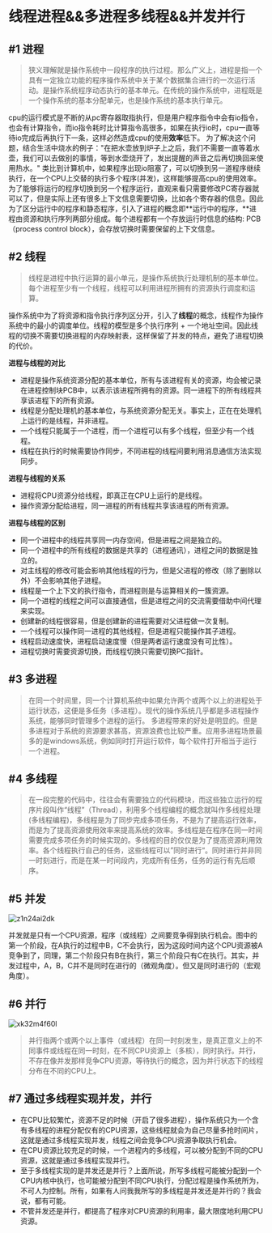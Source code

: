 # 线程进程&&多进程多线程&&并发并行

## #1 进程

>  狭义理解就是操作系统中一段程序的执行过程。那么广义上，进程是指一个具有一定独立功能的程序操作系统中关于某个数据集合进行的一次运行活动。是操作系统程序动态执行的基本单元。在传统的操作系统中，进程既是一个操作系统的基本分配单元，也是操作系统的基本执行单元。

cpu的运行模式是不断的从pc寄存器取指执行，但是用户程序指令中会有io指令，也会有计算指令，而io指令耗时比计算指令高很多，如果在执行io时，cpu一直等待io完成后再执行下一条，这样必然造成cpu的使用**效率**低下。
为了解决这个问题，结合生活中烧水的例子："在把水壶放到炉子上之后，我们不需要一直等着水壶，我们可以去做别的事情，等到水壶烧开了，发出提醒的声音之后再切换回来使用热水。"
类比到计算机中，如果程序出现io阻塞了，可以切换到另一道程序继续执行，在一个CPU上交替的执行多个程序(并发)，这样能够提高cpu的使用效率。
为了能够将运行的程序切换到另一个程序运行，直观来看只需要修改PC寄存器就可以了，但是实际上还有很多上下文信息需要切换，比如各个寄存器的信息。因此为了区分运行中的程序和静态程序，引入了进程的概念即**运行中的程序，**进程由资源和执行序列两部分组成。每个进程都有一个存放运行时信息的结构: PCB（process control block），会存放切换时需要保留的上下文信息。

## #2 线程

>  线程是进程中执行运算的最小单元，是操作系统执行处理机制的基本单位。每个进程至少有一个线程，线程可以利用进程所拥有的资源执行调度和运算。

操作系统中为了将资源和指令执行序列区分开，引入了**线程**的概念，线程作为操作系统中的最小的调度单位。线程的模型是多个执行序列 + 一个地址空间。因此线程的切换不需要切换进程的内存映射表，这样保留了并发的特点，避免了进程切换的代价。

**进程与线程的对比**

- 进程是操作系统资源分配的基本单位，所有与该进程有关的资源，均会被记录在进程控制块PCB中，以表示该进程所拥有的资源。同一进程下的所有线程共享该进程下的所有资源。
- 线程是分配处理机的基本单位，与系统资源分配无关。事实上，正在在处理机上运行的是线程，并非进程。
- 一个线程只能属于一个进程，而一个进程可以有多个线程，但至少有一个线程。
- 线程在执行的时候需要协作同步，不同进程的线程间要利用消息通信方法实现同步。

**进程与线程的关系**

- 进程将CPU资源分给线程，即真正在CPU上运行的是线程。
- 操作资源分配给进程，同一进程的所有线程共享该进程的所有资源。

**进程与线程的区别**

- 同一个进程中的线程共享同一内存空间，但是进程之间是独立的。
- 同一个进程中的所有线程的数据是共享的（进程通讯），进程之间的数据是独立的。
- 对主线程的修改可能会影响其他线程的行为，但是父进程的修改（除了删除以外）不会影响其他子进程。
- 线程是一个上下文的执行指令，而进程则是与运算相关的一簇资源。
- 同一个进程的线程之间可以直接通信，但是进程之间的交流需要借助中间代理来实现。
- 创建新的线程很容易，但是创建新的进程需要对父进程做一次复制。
- 一个线程可以操作同一进程的其他线程，但是进程只能操作其子进程。
- 线程启动速度快，进程启动速度慢（但是两者运行速度没有可比性）。
- 进程切换时需要资源切换，而线程切换只需要切换PC指针。

## #3 多进程

>  在同一个时间里，同一个计算机系统中如果允许两个或两个以上的进程处于运行状态，这便是多任务（多进程）。现代的操作系统几乎都是多进程操作系统，能够同时管理多个进程的运行。 多进程带来的好处是明显的。但是多进程对于系统的资源要求甚高，资源浪费也比较严重。应用多进程场景最多的是windows系统，例如同时打开运行软件，每个软件打开相当于运行一个进程。 

## #4 多线程

>  在一段完整的代码中，往往会有需要独立的代码模块，而这些独立运行的程序片段叫作“线程”（Thread），利用多个线程编程的概念就叫作多线程处理(多线程编程)，多线程是为了同步完成多项任务，不是为了提高运行效率，而是为了提高资源使用效率来提高系统的效率。多线程是在程序在同一时间需要完成多项任务的时候实现的。多线程的目的仅仅是为了提高资源利用效率。各个线程执行自己的任务，这些线程可以”同时进行“。同时进行并非同一时刻进行，而是在某一时间段内，完成所有任务，任务的运行有先后顺序。

## #5 并发

![z1n24ai2dk](C:\Users\psj\Desktop\markdown\z1n24ai2dk.png)

并发就是只有一个CPU资源，程序（或线程）之间要竞争得到执行机会。图中的第一个阶段，在A执行的过程中B，C不会执行，因为这段时间内这个CPU资源被A竞争到了，同理，第二个阶段只有B在执行，第三个阶段只有C在执行。其实，并发过程中，A，B，C并不是同时在进行的（微观角度）。但又是同时进行的（宏观角度）。

## #6 并行

![xk32m4f60l](C:\Users\psj\Desktop\markdown\xk32m4f60l.png)

>  并行指两个或两个以上事件（或线程）在同一时刻发生，是真正意义上的不同事件或线程在同一时刻，在不同CPU资源上（多核），同时执行。并行，不存在像并发那样竞争CPU资源，等待执行的概念，因为并行状态下的线程分布在不同的CPU上。

## #7 通过多线程实现并发，并行

- 在CPU比较繁忙，资源不足的时候（开启了很多进程），操作系统只为一个含有多线程的进程分配仅有的CPU资源，这些线程就会为自己尽量多抢时间片，这就是通过多线程实现并发，线程之间会竞争CPU资源争取执行机会。
- 在CPU资源比较充足的时候，一个进程内的多线程，可以被分配到不同的CPU资源，这就是通过多线程实现并行。
- 至于多线程实现的是并发还是并行？上面所说，所写多线程可能被分配到一个CPU内核中执行，也可能被分配到不同CPU执行，分配过程是操作系统所为，不可人为控制。所有，如果有人问我我所写的多线程是并发还是并行的？我会说，都有可能。
- 不管并发还是并行，都提高了程序对CPU资源的利用率，最大限度地利用CPU资源。

